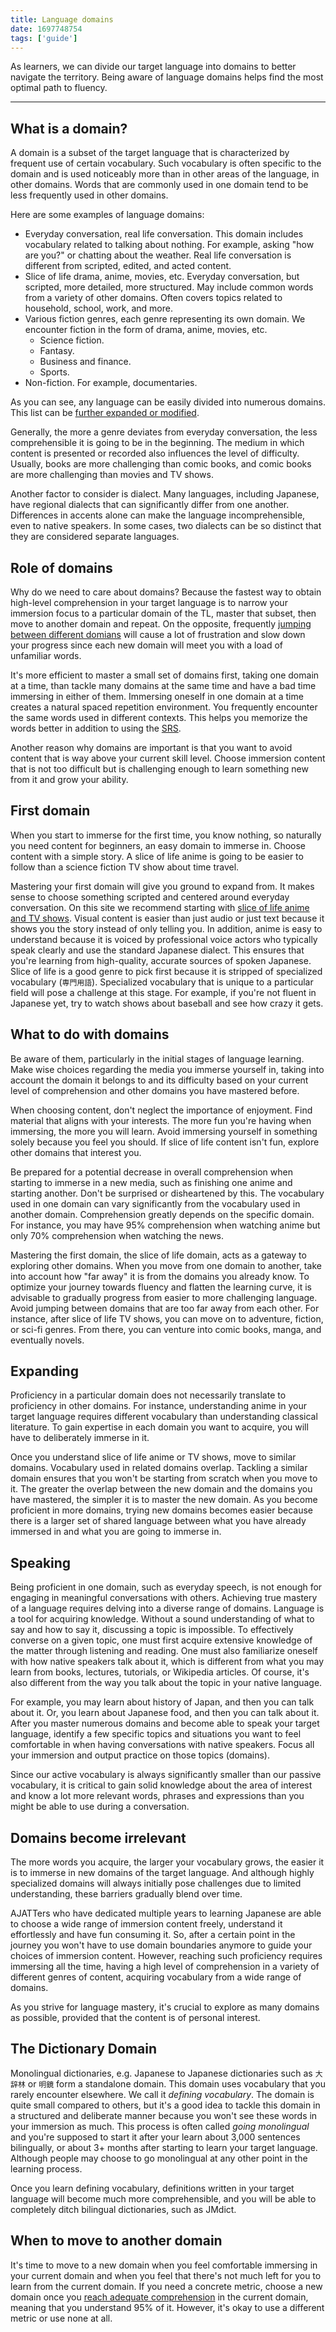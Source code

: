 ```yaml
---
title: Language domains
date: 1697748754
tags: ['guide']
---
```


As learners,
we can divide our target language into domains
to better navigate the territory.
Being aware of language domains helps find the most optimal path to fluency.

****

## What is a domain?

A domain is a subset of the target language
that is characterized by frequent use of certain vocabulary.
Such vocabulary is often specific to the domain
and is used noticeably more than in other areas of the language, in other domains.
Words that are commonly used in one domain tend to be less frequently used in other domains.

Here are some examples of language domains:

* Everyday conversation, real life conversation.
  This domain includes vocabulary related to talking about nothing.
  For example, asking "how are you?" or chatting about the weather.
  Real life conversation is different from scripted, edited, and acted content.
* Slice of life drama, anime, movies, etc.
  Everyday conversation, but scripted, more detailed, more structured.
  May include common words from a variety of other domains.
  Often covers topics related to household, school, work, and more.
* Various fiction genres, each genre representing its own domain.
  We encounter fiction in the form of drama, anime, movies, etc.
  * Science fiction.
  * Fantasy.
  * Business and finance.
  * Sports.
* Non-fiction.
  For example, documentaries.

As you can see,
any language can be easily divided into numerous domains.
This list can be [further expanded or modified](how-broad-or-narrow-is-a-domain-of-language.html).

Generally,
the more a genre deviates from everyday conversation,
the less comprehensible it is going to be in the beginning.
The medium in which content is presented or recorded also influences the level of difficulty.
Usually, books are more challenging than comic books,
and comic books are more challenging than movies and TV shows.

Another factor to consider is dialect.
Many languages, including Japanese, have regional dialects
that can significantly differ from one another.
Differences in accents alone can make the language incomprehensible,
even to native speakers.
In some cases,
two dialects can be so distinct that they are considered separate languages.

## Role of domains

Why do we need to care about domains?
Because the fastest way to obtain high-level comprehension in your target language is to
narrow your immersion focus to a particular domain of the TL,
master that subset, then move to another domain and repeat.
On the opposite, frequently [jumping between different domians](is-it-more-efficient-to-stick-to-one-domain.html)
will cause a lot of frustration
and slow down your progress
since each new domain will meet you with a load of unfamiliar words.

It's more efficient to master a small set of domains first,
taking one domain at a time,
than tackle many domains at the same time
and have a bad time immersing in either of them.
Immersing oneself in one domain at a time
creates a natural spaced repetition environment.
You frequently encounter the same words used in different contexts.
This helps you memorize the words better in addition to using the [SRS](spaced-repetition.html).

Another reason why domains are important
is that you want to avoid content that is way above your current skill level.
Choose immersion content that is not too difficult but is challenging enough
to learn something new from it and grow your ability.

## First domain

When you start to immerse for the first time,
you know nothing,
so naturally you need content for beginners,
an easy domain to immerse in.
Choose content with a simple story.
A slice of life anime is going to be easier to follow
than a science fiction TV show about time travel.

Mastering your first domain will give you ground to expand from.
It makes sense to choose something scripted and centered around everyday conversation.
On this site we recommend starting with [slice of life anime and TV shows](what-good-things-are-there-to-watch-for-a-complete-beginner.html).
Visual content is easier than just audio or just text
because it shows you the story instead of only telling you.
In addition,
anime is easy to understand because it is voiced by professional voice actors
who typically speak clearly and use the standard Japanese dialect.
This ensures that you're learning from high-quality,
accurate sources of spoken Japanese.
Slice of life is a good genre to pick first
because it is stripped of specialized vocabulary (`専門用語`).
Specialized vocabulary that is unique to a particular field will pose a challenge at this stage.
For example,
if you're not fluent in Japanese yet,
try to watch shows about baseball and see how crazy it gets.

## What to do with domains

Be aware of them,
particularly in the initial stages of language learning.
Make wise choices regarding the media you immerse yourself in,
taking into account the domain it belongs to
and its difficulty based on your current level of comprehension
and other domains you have mastered before.

When choosing content,
don't neglect the importance of enjoyment.
Find material that aligns with your interests.
The more fun you're having when immersing, the more you will learn.
Avoid immersing yourself in something solely because you feel you should.
If slice of life content isn't fun,
explore other domains that interest you.

Be prepared for a potential decrease in overall comprehension
when starting to immerse in a new media,
such as finishing one anime and starting another.
Don't be surprised or disheartened by this.
The vocabulary used in one domain can vary significantly
from the vocabulary used in another domain.
Comprehension greatly depends on the specific domain.
For instance,
you may have 95% comprehension when watching anime
but only 70% comprehension when watching the news.

Mastering the first domain,
the slice of life domain,
acts as a gateway to exploring other domains.
When you move from one domain to another,
take into account how "far away" it is from the domains you already know.
To optimize your journey towards fluency and flatten the learning curve,
it is advisable to gradually progress from easier to more challenging language.
Avoid jumping between domains that are too far away from each other.
For instance,
after slice of life TV shows, you can move on to adventure, fiction, or sci-fi genres.
From there, you can venture into comic books, manga, and eventually novels.

## Expanding

Proficiency in a particular domain does not necessarily
translate to proficiency in other domains.
For instance,
understanding anime in your target language requires
different vocabulary than understanding classical literature.
To gain expertise in each domain you want to acquire,
you will have to deliberately immerse in it.

Once you understand slice of life anime or TV shows,
move to similar domains.
Vocabulary used in related domains overlap.
Tackling a similar domain ensures that
you won't be starting from scratch when you move to it.
The greater the overlap between the new domain and the domains you have mastered,
the simpler it is to master the new domain.
As you become proficient in more domains,
trying new domains becomes easier
because there is a larger set of shared language
between what you have already immersed in and what you are going to immerse in.

## Speaking

Being proficient in one domain,
such as everyday speech,
is not enough for engaging in meaningful conversations with others.
Achieving true mastery of a language requires delving into a diverse range of domains.
Language is a tool for acquiring knowledge.
Without a sound understanding of what to say and how to say it, discussing a topic is impossible.
To effectively converse on a given topic,
one must first acquire extensive knowledge of the matter through listening and reading.
One must also familiarize oneself with how native speakers talk about it,
which is different from what you may learn from books, lectures, tutorials, or Wikipedia articles.
Of course, it's also different from the way you talk about the topic in your native language.

For example, you may learn about history of Japan, and then you can talk about it.
Or, you learn about Japanese food, and then you can talk about it.
After you master numerous domains and become able to speak your target language,
identify a few specific topics and situations you want to feel comfortable in
when having conversations with native speakers.
Focus all your immersion and output practice on those topics (domains).

Since our active vocabulary is always significantly smaller than our passive vocabulary,
it is critical to gain solid knowledge about the area of interest
and know a lot more relevant words, phrases and expressions
than you might be able to use during a conversation.

## Domains become irrelevant

The more words you acquire,
the larger your vocabulary grows,
the easier it is to immerse in new domains of the target language.
And although highly specialized domains will always initially pose challenges
due to limited understanding,
these barriers gradually blend over time.

AJATTers who have dedicated multiple years to learning Japanese
are able to choose a wide range of immersion content freely,
understand it effortlessly and have fun consuming it.
So, after a certain point in the journey
you won't have to use domain boundaries anymore to guide your choices of immersion content.
However,
reaching such proficiency
requires immersing all the time,
having a high level of comprehension in a variety of different genres of content,
acquiring vocabulary from a wide range of domains.

As you strive for language mastery,
it's crucial to explore as many domains as possible,
provided that the content is of personal interest.

## The Dictionary Domain

Monolingual dictionaries,
e.g. Japanese to Japanese dictionaries such as `大辞林` or `明鏡`
form a standalone domain.
This domain uses vocabulary that you rarely encounter elsewhere.
We call it *defining vocabulary*.
The domain is quite small compared to others,
but it's a good idea to tackle this domain in a structured and deliberate manner
because you won't see these words in your immersion as much.
This process is often called *going monolingual* and you're supposed to start it
after your learn about 3,000 sentences bilingually,
or about 3+ months after starting to learn your target language.
Although people may choose to go monolingual at any other point in the learning process.

Once you learn defining vocabulary,
definitions written in your target language will become much more comprehensible,
and you will be able to completely ditch bilingual dictionaries, such as JMdict.

## When to move to another domain

It's time to move to a new domain when you feel comfortable immersing in your current domain
and when you feel that there's not much left for you to learn from the current domain.
If you need a concrete metric,
choose a new domain once you
[reach adequate comprehension](whats-fluency.html) in the current domain,
meaning that you understand 95% of it.
However,
it's okay to use a different metric or use none at all.
